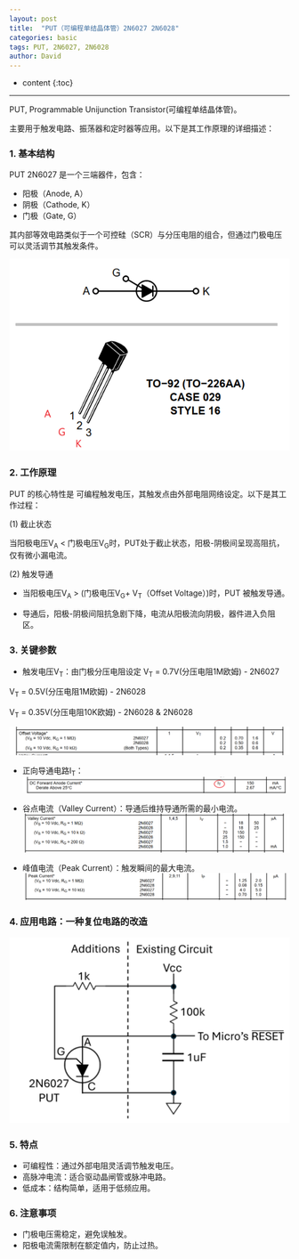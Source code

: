 ```yaml
---
layout: post
title:  "PUT（可编程单结晶体管）2N6027 2N6028"
categories: basic
tags: PUT, 2N6027, 2N6028
author: David
---
```


* content
{:toc}

---
PUT, Programmable Unijunction Transistor(可编程单结晶体管)。

主要用于触发电路、振荡器和定时器等应用。以下是其工作原理的详细描述：

### 1. 基本结构

PUT 2N6027 是一个三端器件，包含：

* 阳极（Anode, A）
* 阴极（Cathode, K）
* 门极（Gate, G）

其内部等效电路类似于一个可控硅（SCR）与分压电阻的组合，但通过门极电压可以灵活调节其触发条件。

![2N6027 TO-92](https://github.com/titron/titron.github.io/raw/master/img/2025-05-09-PUT_2N6027_TO-92.png)

### 2. 工作原理

PUT 的核心特性是 可编程触发电压，其触发点由外部电阻网络设定。以下是其工作过程：

(1) 截止状态

当阳极电压V<sub>A</sub> < 门极电压V<sub>G</sub>时，PUT处于截止状态，阳极-阴极间呈现高阻抗，仅有微小漏电流。

(2) 触发导通

* 当阳极电压V<sub>A</sub> > (门极电压V<sub>G</sub>+ V<sub>T</sub>（Offset Voltage）)时，PUT 被触发导通。

* 导通后，阳极-阴极间阻抗急剧下降，电流从阳极流向阴极，器件进入负阻区。



### 3. 关键参数

* 触发电压V<sub>T</sub>：由门极分压电阻设定
V<sub>T</sub> = 0.7V(分压电阻1M欧姆) - 2N6027 

V<sub>T</sub> = 0.5V(分压电阻1M欧姆) - 2N6028

V<sub>T</sub> = 0.35V(分压电阻10K欧姆) - 2N6028 & 2N6028

![2N6027 OffsetVoltage](https://github.com/titron/titron.github.io/raw/master/img/2025-05-09-PUT_offsetVoltage.png)

* 正向导通电路I<sub>T</sub>：
![2N6027 IT](https://github.com/titron/titron.github.io/raw/master/img/2025-05-09-PUT_IT.png)

* 谷点电流（Valley Current）：导通后维持导通所需的最小电流。
![2N6027 IV](https://github.com/titron/titron.github.io/raw/master/img/2025-05-09-PUT_IV.png)

* 峰值电流（Peak Current）：触发瞬间的最大电流。
![2N6027 IP](https://github.com/titron/titron.github.io/raw/master/img/2025-05-09-PUT_IP.png)


### 4. 应用电路：一种复位电路的改造
![Reset circuit enhanced by PUT](https://github.com/titron/titron.github.io/raw/master/img/2025-05-09-PUT_RESET.png)

### 5. 特点

* 可编程性：通过外部电阻灵活调节触发电压。
* 高脉冲电流：适合驱动晶闸管或脉冲电路。
* 低成本：结构简单，适用于低频应用。

### 6. 注意事项

* 门极电压需稳定，避免误触发。
* 阳极电流需限制在额定值内，防止过热。

